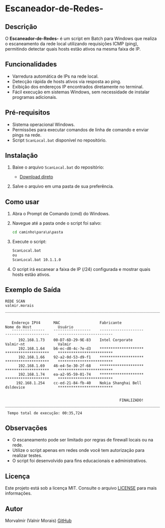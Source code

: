 # Escaneador-de-Redes-

## Descrição

O **Escaneador-de-Redes-** é um script em Batch para Windows que realiza o escaneamento da rede local utilizando requisições ICMP (ping), permitindo detectar quais hosts estão ativos na mesma faixa de IP.

## Funcionalidades

- Varredura automática de IPs na rede local.
- Detecção rápida de hosts ativos via resposta ao ping.
- Exibição dos endereços IP encontrados diretamente no terminal.
- Fácil execução em sistemas Windows, sem necessidade de instalar programas adicionais.

## Pré-requisitos

- Sistema operacional Windows.
- Permissões para executar comandos de linha de comando e enviar pings na rede.
- Script `ScanLocal.bat` disponível no repositório.

## Instalação

1. Baixe o arquivo `ScanLocal.bat` do repositório:
   - [Download direto](https://raw.githubusercontent.com/morvalmir/Escaneador-de-Redes-/refs/heads/main/ScanLocal.bat)

2. Salve o arquivo em uma pasta de sua preferência.

## Como usar

1. Abra o Prompt de Comando (cmd) do Windows.

2. Navegue até a pasta onde o script foi salvo:
   ```cmd
   cd caminho\para\a\pasta
   ```

3. Execute o script:
   ```cmd
   ScanLocal.bat
   ou
   ScanLocal.bat 10.1.1.0
   ```

4. O script irá escanear a faixa de IP (/24) configurada e mostrar quais hosts estão ativos.

## Exemplo de Saída

```
REDE SCAN                                                                                                valmir.morais
 ‾‾‾‾‾‾‾‾‾‾‾‾‾‾‾‾‾‾‾‾‾‾‾‾‾‾‾‾‾‾‾‾‾‾‾‾‾‾‾‾‾‾‾‾‾‾‾‾‾‾‾‾‾‾‾‾‾‾‾‾‾‾‾‾‾‾‾‾‾‾‾‾‾‾‾‾‾‾‾‾‾‾‾‾‾‾‾‾‾‾‾‾‾‾‾‾‾‾‾‾‾‾‾‾‾‾‾‾‾‾‾‾‾‾‾‾‾‾

   Endereço IPV4      MAC                  Fabricante              Nome do Host            Usuário
   ˉˉˉˉˉˉˉˉˉˉˉˉˉˉˉ    ˉˉˉˉˉˉˉˉˉˉˉˉˉˉˉˉˉ    ˉˉˉˉˉˉˉˉˉˉˉˉˉˉˉˉˉˉˉˉ    ˉˉˉˉˉˉˉˉˉˉˉˉˉˉˉˉˉˉˉˉ    ˉˉˉˉˉˉˉˉˉˉˉˉˉˉˉˉˉˉˉˉˉˉˉˉˉ
      192.168.1.73    00-D7-6D-29-9E-83    Intel Corporate         Valmir-nt               Valmir
      192.168.1.64    b6-ec-d8-4c-7e-d3    ********************    ********************    *************************
      192.168.1.66    92-a2-0d-53-d9-f1    ********************    ********************    *************************
      192.168.1.69    46-e4-5e-30-2f-68    ********************    ********************    *************************
      192.168.1.74    ea-a2-95-59-01-74    ********************    ********************    *************************
     192.168.1.254    cc-ed-21-84-fb-40    Nokia Shanghai Bell     dsldevice               *************************


                                                    FINALIZADO!
 ‾‾‾‾‾‾‾‾‾‾‾‾‾‾‾‾‾‾‾‾‾‾‾‾‾‾‾‾‾‾‾‾‾‾‾‾‾‾‾‾‾‾‾‾‾‾‾‾‾‾‾‾‾‾‾‾‾‾‾‾‾‾‾‾‾‾‾‾‾‾‾‾‾‾‾‾‾‾‾‾‾‾‾‾‾‾‾‾‾‾‾‾‾‾‾‾‾‾‾‾‾‾‾‾‾‾‾‾‾‾‾‾‾‾‾‾‾‾
 Tempo total de execução: 00:35,724
```

## Observações

- O escaneamento pode ser limitado por regras de firewall locais ou na rede.
- Utilize o script apenas em redes onde você tem autorização para realizar testes.
- O script foi desenvolvido para fins educacionais e administrativos.

## Licença

Este projeto está sob a licença MIT. Consulte o arquivo [LICENSE](LICENSE) para mais informações.

## Autor

Morvalmir (Valnir Morais)
[GitHub](https://github.com/morvalmir)
